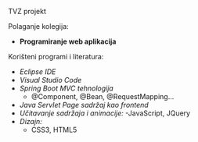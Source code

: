 TVZ projekt

Polaganje kolegija:
  - **Programiranje web aplikacija**

Korišteni programi i literatura:
  - _Eclipse IDE_
  - _Visual Studio Code_
  - _Spring Boot MVC tehnologija_
    - @Component, @Bean, @RequestMapping...
  - _Java Servlet Page sadržaj kao frontend_ 
  - _Učitavanje sadržaja i animacije:_
    -JavaScript, JQuery
  - _Dizajn:_
    - CSS3, HTML5
  
